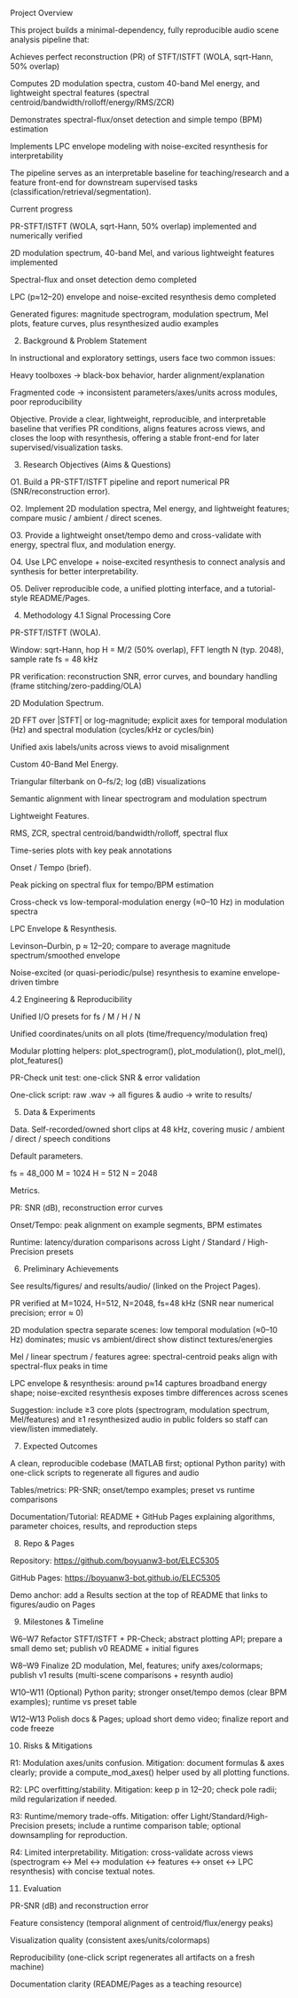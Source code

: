 Project Overview

This project builds a minimal-dependency, fully reproducible audio scene analysis pipeline that:

Achieves perfect reconstruction (PR) of STFT/ISTFT (WOLA, sqrt-Hann, 50% overlap)

Computes 2D modulation spectra, custom 40-band Mel energy, and lightweight spectral features (spectral centroid/bandwidth/rolloff/energy/RMS/ZCR)

Demonstrates spectral-flux/onset detection and simple tempo (BPM) estimation

Implements LPC envelope modeling with noise-excited resynthesis for interpretability

The pipeline serves as an interpretable baseline for teaching/research and a feature front-end for downstream supervised tasks (classification/retrieval/segmentation).

Current progress

PR-STFT/ISTFT (WOLA, sqrt-Hann, 50% overlap) implemented and numerically verified

2D modulation spectrum, 40-band Mel, and various lightweight features implemented

Spectral-flux and onset detection demo completed

LPC (p≈12–20) envelope and noise-excited resynthesis demo completed

Generated figures: magnitude spectrogram, modulation spectrum, Mel plots, feature curves, plus resynthesized audio examples

2) Background & Problem Statement

In instructional and exploratory settings, users face two common issues:

Heavy toolboxes → black-box behavior, harder alignment/explanation

Fragmented code → inconsistent parameters/axes/units across modules, poor reproducibility

Objective. Provide a clear, lightweight, reproducible, and interpretable baseline that verifies PR conditions, aligns features across views, and closes the loop with resynthesis, offering a stable front-end for later supervised/visualization tasks.

3) Research Objectives (Aims & Questions)

O1. Build a PR-STFT/ISTFT pipeline and report numerical PR (SNR/reconstruction error).

O2. Implement 2D modulation spectra, Mel energy, and lightweight features; compare music / ambient / direct scenes.

O3. Provide a lightweight onset/tempo demo and cross-validate with energy, spectral flux, and modulation energy.

O4. Use LPC envelope + noise-excited resynthesis to connect analysis and synthesis for better interpretability.

O5. Deliver reproducible code, a unified plotting interface, and a tutorial-style README/Pages.

4) Methodology
4.1 Signal Processing Core

PR-STFT/ISTFT (WOLA).

Window: sqrt-Hann, hop H = M/2 (50% overlap), FFT length N (typ. 2048), sample rate fs = 48 kHz

PR verification: reconstruction SNR, error curves, and boundary handling (frame stitching/zero-padding/OLA)

2D Modulation Spectrum.

2D FFT over |STFT| or log-magnitude; explicit axes for temporal modulation (Hz) and spectral modulation (cycles/kHz or cycles/bin)

Unified axis labels/units across views to avoid misalignment

Custom 40-Band Mel Energy.

Triangular filterbank on 0–fs/2; log (dB) visualizations

Semantic alignment with linear spectrogram and modulation spectrum

Lightweight Features.

RMS, ZCR, spectral centroid/bandwidth/rolloff, spectral flux

Time-series plots with key peak annotations

Onset / Tempo (brief).

Peak picking on spectral flux for tempo/BPM estimation

Cross-check vs low-temporal-modulation energy (≈0–10 Hz) in modulation spectra

LPC Envelope & Resynthesis.

Levinson–Durbin, p ≈ 12–20; compare to average magnitude spectrum/smoothed envelope

Noise-excited (or quasi-periodic/pulse) resynthesis to examine envelope-driven timbre

4.2 Engineering & Reproducibility

Unified I/O presets for fs / M / H / N

Unified coordinates/units on all plots (time/frequency/modulation freq)

Modular plotting helpers: plot_spectrogram(), plot_modulation(), plot_mel(), plot_features()

PR-Check unit test: one-click SNR & error validation

One-click script: raw .wav → all figures & audio → write to results/

5) Data & Experiments

Data. Self-recorded/owned short clips at 48 kHz, covering music / ambient / direct / speech conditions

Default parameters.

fs = 48_000
M  = 1024
H  = 512
N  = 2048


Metrics.

PR: SNR (dB), reconstruction error curves

Onset/Tempo: peak alignment on example segments, BPM estimates

Runtime: latency/duration comparisons across Light / Standard / High-Precision presets

6) Preliminary Achievements

See results/figures/ and results/audio/ (linked on the Project Pages).

 PR verified at M=1024, H=512, N=2048, fs=48 kHz (SNR near numerical precision; error ≈ 0)

 2D modulation spectra separate scenes: low temporal modulation (≈0–10 Hz) dominates; music vs ambient/direct show distinct textures/energies

 Mel / linear spectrum / features agree: spectral-centroid peaks align with spectral-flux peaks in time

 LPC envelope & resynthesis: around p≈14 captures broadband energy shape; noise-excited resynthesis exposes timbre differences across scenes

Suggestion: include ≥3 core plots (spectrogram, modulation spectrum, Mel/features) and ≥1 resynthesized audio in public folders so staff can view/listen immediately.

7) Expected Outcomes

A clean, reproducible codebase (MATLAB first; optional Python parity) with one-click scripts to regenerate all figures and audio

Tables/metrics: PR-SNR; onset/tempo examples; preset vs runtime comparisons

Documentation/Tutorial: README + GitHub Pages explaining algorithms, parameter choices, results, and reproduction steps

8) Repo & Pages

Repository: https://github.com/boyuanw3-bot/ELEC5305

GitHub Pages: https://boyuanw3-bot.github.io/ELEC5305

Demo anchor: add a Results section at the top of README that links to figures/audio on Pages

9) Milestones & Timeline

W6–W7
Refactor STFT/ISTFT + PR-Check; abstract plotting API; prepare a small demo set; publish v0 README + initial figures

W8–W9
Finalize 2D modulation, Mel, features; unify axes/colormaps; publish v1 results (multi-scene comparisons + resynth audio)

W10–W11
(Optional) Python parity; stronger onset/tempo demos (clear BPM examples); runtime vs preset table

W12–W13
Polish docs & Pages; upload short demo video; finalize report and code freeze

10) Risks & Mitigations

R1: Modulation axes/units confusion.
Mitigation: document formulas & axes clearly; provide a compute_mod_axes() helper used by all plotting functions.

R2: LPC overfitting/stability.
Mitigation: keep p in 12–20; check pole radii; mild regularization if needed.

R3: Runtime/memory trade-offs.
Mitigation: offer Light/Standard/High-Precision presets; include a runtime comparison table; optional downsampling for reproduction.

R4: Limited interpretability.
Mitigation: cross-validate across views (spectrogram ↔ Mel ↔ modulation ↔ features ↔ onset ↔ LPC resynthesis) with concise textual notes.

11) Evaluation

PR-SNR (dB) and reconstruction error

Feature consistency (temporal alignment of centroid/flux/energy peaks)

Visualization quality (consistent axes/units/colormaps)

Reproducibility (one-click script regenerates all artifacts on a fresh machine)

Documentation clarity (README/Pages as a teaching resource)
